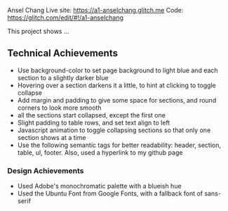 Ansel Chang
Live site: https://a1-anselchang.glitch.me
Code: https://glitch.com/edit/#!/a1-anselchang

This project shows ...

## Technical Achievements
- Use background-color to set page background to light blue and each section to a slightly darker blue
- Hovering over a section darkens it a little, to hint at clicking to toggle collapse
- Add margin and padding to give some space for sections, and round corners to look more smooth
- all the sections start collapsed, except the first one
- Slight padding to table rows, and set text align to left
- Javascript animation to toggle collapsing sections so that only one section shows at a time
- Use the following semantic tags for better readability: header, section, table, ul, footer. Also, used a hyperlink to my github page

### Design Achievements
- Used Adobe's monochromatic palette with a blueish hue
- Used the Ubuntu Font from Google Fonts, with a fallback font of sans-serif

